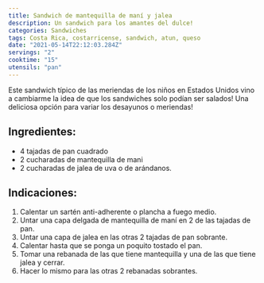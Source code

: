 ```yaml
---
title: Sandwich de mantequilla de maní y jalea
description: Un sandwich para los amantes del dulce!
categories: Sandwiches
tags: Costa Rica, costarricense, sandwich, atun, queso
date: "2021-05-14T22:12:03.284Z"
servings: "2"
cooktime: "15"
utensils: "pan"
---
```


Este sandwich típico de las meriendas de los niños en Estados Unidos vino a cambiarme la idea de que los sandwiches solo podían ser salados! Una deliciosa opción para variar los desayunos o meriendas!

## Ingredientes:

- 4 tajadas de pan cuadrado
- 2 cucharadas de mantequilla de mani
- 2 cucharadas de jalea de uva o de arándanos.

## Indicaciones:

1. Calentar un sartén anti-adherente o plancha a fuego medio. 
2. Untar una capa delgada de mantequilla de maní en 2 de las tajadas de pan.
3. Untar una capa de jalea en las otras 2 tajadas de pan sobrante.
4. Calentar hasta que se ponga un poquito tostado el pan.
5. Tomar una rebanada de las que tiene mantequilla y una de las que tiene jalea y cerrar.
6. Hacer lo mismo para las otras 2 rebanadas sobrantes.